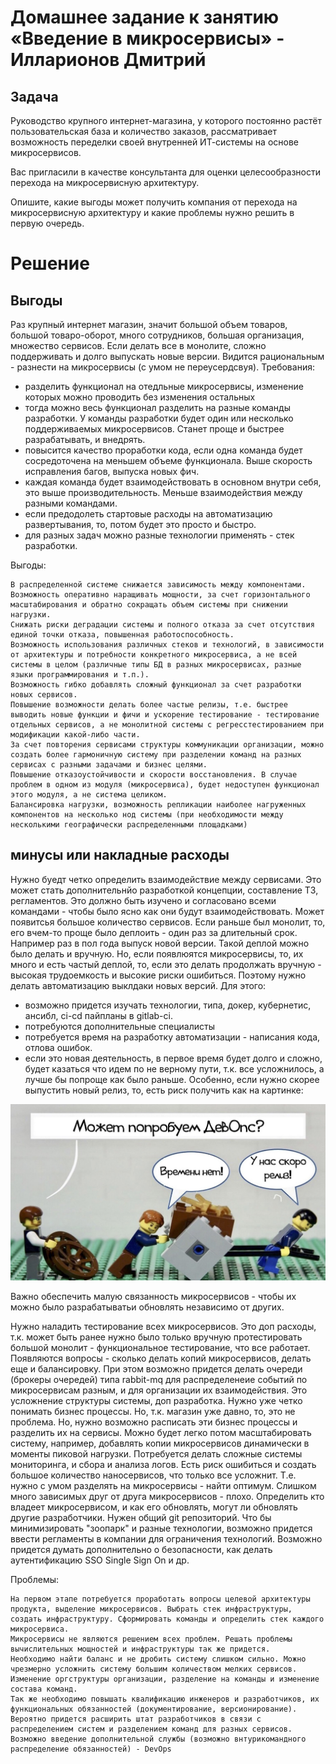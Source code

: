 # Домашнее задание к занятию «Введение в микросервисы» - Илларионов Дмитрий

## Задача

Руководство крупного интернет-магазина, у которого постоянно растёт пользовательская база и количество заказов, рассматривает возможность переделки своей внутренней   ИТ-системы на основе микросервисов. 

Вас пригласили в качестве консультанта для оценки целесообразности перехода на микросервисную архитектуру. 

Опишите, какие выгоды может получить компания от перехода на микросервисную архитектуру и какие проблемы нужно решить в первую очередь.


# Решение

## Выгоды

Раз крупный интернет магазин, значит большой объем товаров, большой товаро-оборот, много сотрудников, большая организация, множество сервисов. Если делать все в монолите, сложно поддерживать и долго выпускать новые версии. 
Видится рациональным - разнести на микросервисы (с умом не переусердсвуя).
Требования:
- разделить функционал на отедльные микросервисы, изменение которых можно проводить без изменения остальных
- тогда можно весь функционал разделить на разные команды разработки. У команды разработки будет один или несколько поддерживаемых микросервисов. Станет проще и быстрее разрабатывать, и внедрять.
- повысится качество проработки кода, если одна команда будет сосредоточена на меньшем объеме функционала. Выше скорость исправления багов, выпуска новых фич.
- каждая команда будет взаимодействовать в основном внутри себя, это выше производительность. Меньше взаимодействия между разными командами.
- если предодолеть стартовые расходы на автоматизацию развертывания, то, потом будет это просто и быстро.
- для разных задач можно разные технологии применять - стек разработки.


Выгоды:

    В распределенной системе снижается зависимость между компонентами.
    Возможность оперативно наращивать мощности, за счет горизонтального масштабирования и обратно сокращать объем системы при снижении нагрузки.
    Снижать риски деградации системы и полного отказа за счет отсутствия единой точки отказа, повышенная работоспособность.
    Возможность использования различных стеков и технологий, в зависимости от архитектуры и потребности конкретного микросервиса, а не всей системы в целом (различные типы БД в разных микросервисах, разные языки программирования и т.п.).
    Возможность гибко добавлять сложный функционал за счет разработки новых сервисов.
    Повышение возможности делать более частые релизы, т.е. быстрее выводить новые функции и фичи и ускорение тестирование - тестирование отдельных сервисов, а не монолитной системы с регресстестированием при модификации какой-либо части.
    За счет повторения сервисами структуры коммуникации организации, можно создать более гармоничную систему при разделении команд на разных сервисах с разными задачами и бизнес целями.
    Повышение отказоустойчивости и скорости восстановления. В случае проблем в одном из модуля (микросервиса), будет недоступен функционал этого модуля, а не система целиком.
    Балансировка нагрузки, возможность репликации наиболее нагруженных компонентов на несколько нод системы (при необходимости между несколькими географически распределенными площадками)


## минусы или накладные расходы

Нужно буедт четко определить взаимодействие между сервисами. Это может стать дополнительнйо разработкой концепции, составление ТЗ, регламентов. Это должно быть изучено и согласовано всеми командами - чтобы было ясно как они будут взаимодействовать.
Может появитсья большое количество сервисов. Если раньше был монолит, то, его вчем-то проще было деплоить - один раз за длительный срок. Например раз в пол  года выпуск новой версии. Такой деплой можно было делать и вручную.
Но, если появлюятся микросервисы, то, их много и есть частый деплой, то, если это делать продолжать вручную - высокая трудоемкость и высокие риски ошибиться. Поэтому нужно делать автоматизацию выклдаки новых версий.
Для этого:
- возможно придется изучать технологии, типа, докер, кубернетис, ансибл, ci-cd пайпланы в gitlab-ci. 
- потребуются дополнительные специалисты
- потребуется время на разработку автоматизации - написания кода, отлова ошибок.
- если это новая деятельность, в первое время будет долго и сложно, будет казаться что идем по  не верному пути, т.к. все усложнилось, а лучше бы попроще как было раньше. Особенно, если нужно скорее выпустить новый релиз, то, есть риск получить как на картинке:

![alt text](image.png)

Важно обеспечить малую связанность микросервисов - чтобы их можно было разрабатыватьи обновлять  независимо от других.

Нужно наладить тестирование всех микросервисов. Это доп расходы, т.к. может быть ранее нужно было только вручную протестировать большой монолит - функциональное тестирование, что все работает.
Появляются вопросы - сколько делать копий микросервисов, делать еще и балансировку.
При этом возможно придется делать очереди (брокеры очередей) типа rabbit-mq для распределенеие событий по микросервисам разным, и для организации их взаимодействия. Это усложнение структуры системы, доп разработка.
Нужно уже четко понимать бизнес процессы. Но, т.к. магазин уже давно, то, это не проблема. Но, нужно возможно расписать эти бизнес процессы и разделить их на сервисы.
Можно будет легко потом масштабировать систему, например, добавлять копии микросервисов динамически в моменты пиковой нагрузки. 
Потребуется делать сложные системы мониторинга, и сбора и анализа логов.
Есть риск ошибиться и создать большое количество наносервисов, что только все усложнит. Т.е. нужно с умом разделять на микросервисы - найти оптимум. Слишком много зависимых друг от друга микросервисов - плохо.
Определить кто владеет микросервисом, и как его обновлять, могут ли обновлять другие разработчики. 
Нужен общий git репозиторий.
Что бы минимизировать "зоопарк" и разные технологии, возможно придется ввести регламенты в компании для ограничения технологий.
Возможно придется думать дополнительно о безопасности, как делать аутентификацию SSO Single Sign On и др.


Проблемы:

    На первом этапе потребуется проработать вопросы целевой архитектуры продукта, выделение микросервисов. Выбрать стек инфраструктуры, создать инфраструктуру. Сформировать команды и определить стек каждого микросервиса.
    Микросервисы не являются решением всех проблем. Решать проблемы вычислительных мощностей и инфраструктуры так же придется.
    Необходимо найти баланс и не дробить систему слишком сильно. Можно чрезмерно усложнить систему большим количеством мелких сервисов.
    Изменение оргструктуры организации, разделение на команды и изменение состава команд.
    Так же необходимо повышать квалификацию инженеров и разработчиков, их функциональных обязанностей (документирование, версионирование). Вероятно придется расширить штат разработчиков в связи с распределением систем и разделением команд для разных сервисов.
    Возможно введение дополнительной службы (возможно внтурикомандного распределение обязанностей) - DevOps




